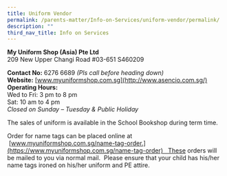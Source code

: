 ```yaml
---
title: Uniform Vendor
permalink: /parents-matter/Info-on-Services/uniform-vendor/permalink/
description: ""
third_nav_title: Info on Services
---
```

**My Uniform Shop (Asia) Pte Ltd**<br>
209 New Upper Changi Road #03-651 S460209  

**Contact No:** 6276 6689 _(Pls call before heading down)_  
**Website:** [www.myuniformshop.com.sg](http://www.asencio.com.sg/)  
**Operating Hours:** <br>Wed to Fri: 3 pm to 8 pm  
Sat: 10 am to 4 pm  
_Closed on Sunday – Tuesday & Public Holiday_

The sales of uniform is available in the School Bookshop during term time.

Order for name tags can be placed online at  [www.myuniformshop.com.sg/name-tag-order.](https://www.myuniformshop.com.sg/name-tag-order)   These orders will be mailed to you via normal mail.  Please ensure that your child has his/her name tags ironed on his/her uniform and PE attire.